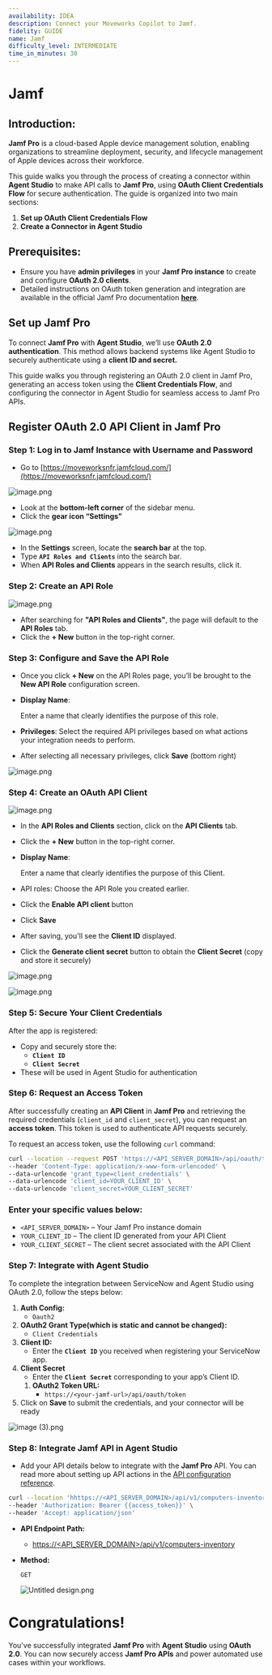 ```yaml
---
availability: IDEA
description: Connect your Moveworks Copilot to Jamf.
fidelity: GUIDE
name: Jamf
difficulty_level: INTERMEDIATE
time_in_minutes: 30
---
```


# Jamf

## **Introduction:**

**Jamf Pro** is a cloud-based Apple device management solution, enabling organizations to streamline deployment, security, and lifecycle management of Apple devices across their workforce.

This guide walks you through the process of creating a connector within **Agent Studio** to make API calls to **Jamf Pro**, using **OAuth Client Credentials Flow** for secure authentication. The guide is organized into two main sections:

1. **Set up OAuth Client Credentials Flow**
2. **Create a Connector in Agent Studio**

## **Prerequisites:**

- Ensure you have **admin privileges** in your **Jamf Pro instance** to create and configure **OAuth 2.0 clients**.
- Detailed instructions on OAuth token generation and integration are available in the official Jamf Pro documentation [**here**](https://learn.jamf.com/en-US/bundle/jamf-pro-documentation-current/page/API_Roles_and_Clients.html).

## **Set up Jamf Pro**

To connect **Jamf Pro** with **Agent Studio**, we’ll use **OAuth 2.0 authentication**. This method allows backend systems like Agent Studio to securely authenticate using a **client ID and secret.**

This guide walks you through registering an OAuth 2.0 client in Jamf Pro, generating an access token using the **Client Credentials Flow**, and configuring the connector in Agent Studio for seamless access to Jamf Pro APIs.

## Register OAuth 2.0 API Client in Jamf Pro

### Step 1: Log in to Jamf  Instance with Username and Password

- Go to [https://moveworksnfr.jamfcloud.com/](https://moveworksnfr.jamfcloud.com/)

![image.png](image.png)

- Look at the **bottom-left corner** of the sidebar menu.
- Click the **gear icon “Settings”**

![image.png](image%201.png)

- In the **Settings** screen, locate the **search bar** at the top.
- Type **`API Roles and Clients`** into the search bar.
- When **API Roles and Clients** appears in the search results, click it.

### Step 2: Create an API Role

![image.png](image%202.png)

- After searching for **"API Roles and Clients"**, the page will default to the **API Roles** tab.
- Click the **+ New** button in the top-right corner.

### Step 3: Configure and Save the API Role

- Once you click **+ New** on the API Roles page, you’ll be brought to the **New API Role** configuration screen.
- **Display Name**:
    
    Enter a name that clearly identifies the purpose of this role.
    
- **Privileges**:
Select the required API privileges based on what actions your integration needs to perform.
- After selecting all necessary privileges, click **Save** (bottom right)

![image.png](image%203.png)

### Step 4: Create an OAuth API Client

![image.png](image%204.png)

- In the **API Roles and Clients** section, click on the **API Clients** tab.
- Click the **+ New** button in the top-right corner.
- **Display Name**:
    
    Enter a name that clearly identifies the purpose of this Client.
    
- API roles:
 Choose the API Role you created earlier.
- Click the **Enable API client** button
- Click **Save**
- After saving, you'll see the **Client ID** displayed.
- Click the **Generate client secret** button to obtain the **Client Secret** (copy and store it securely)

![image.png](image%205.png)

![image.png](image%206.png)

### Step 5: Secure Your Client Credentials

After the app is registered:

- Copy and securely store the:
    - **`Client ID`**
    - **`Client Secret`**
- These will be used in Agent Studio for authentication

### Step 6: Request an Access Token

After successfully creating an **API Client** in **Jamf Pro** and retrieving the required credentials (`client_id` and `client_secret`), you can request an **access token**. This token is used to authenticate API requests securely.

To request an access token, use the following `curl` command:

```bash
curl --location --request POST 'https://<API_SERVER_DOMAIN>/api/oauth/token' \
--header 'Content-Type: application/x-www-form-urlencoded' \
--data-urlencode 'grant_type=client_credentials' \
--data-urlencode 'client_id=YOUR_CLIENT_ID' \
--data-urlencode 'client_secret=YOUR_CLIENT_SECRET'
```

### Enter your specific values below:

- `<API_SERVER_DOMAIN>` – Your Jamf Pro instance domain
- `YOUR_CLIENT_ID` – The client ID generated from your API Client
- `YOUR_CLIENT_SECRET` – The client secret associated with the API Client

### ****Step 7**: Integrate with Agent Studio**

To complete the integration between ServiceNow and Agent Studio using OAuth 2.0, follow the steps below:

1. **Auth Config:**
    - `Oauth2`
2. **OAuth2 Grant Type(**which is **static** and cannot be changed**):**
    - `Client Credentials`
3. **Client ID:**
    - Enter the **`Client ID`** you received when registering your ServiceNow app.
4. **Client Secret**
    - Enter the **`Client Secret`** corresponding to your app’s Client ID.
    1. **OAuth2 Token URL:**
        - `https://<your-jamf-url>/api/oauth/token`
5. Click on **Save** to submit the credentials, and your connector will be ready

![image (3).png](image_(3).png)

### Step 8: Integrate Jamf API in Agent Studio

- Add your API details below to integrate with the **Jamf Pro** API. You can read more about setting up API actions in the [API configuration reference](https://help.moveworks.com/docs/http-action-data-bank-legacy).

```bash
curl --location 'hhttps://<API_SERVER_DOMAIN>/api/v1/computers-inventory' \
--header 'Authorization: Bearer {{access_token}}' \
--header 'Accept: application/json'
```

- **API Endpoint Path:**
    - [https://<API_SERVER_DOMAIN>/api/v1/computers-inventory](https://moveworksnfr.jamfcloud.com/api/v1/computers-inventory)
- **Method:**
    
    `GET` 
    
    ![Untitled design.png](Untitled_design.png)
    

# **Congratulations!**

You've successfully integrated **Jamf Pro** with **Agent Studio** using **OAuth 2.0**. You can now securely access **Jamf Pro APIs** and power automated use cases within your workflows.